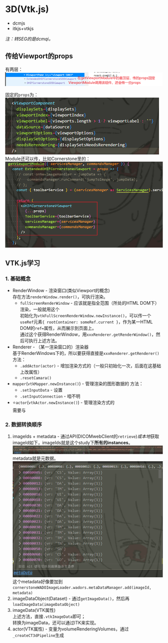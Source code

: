 # 3D(Vtk.js)

* dcmjs
* itkjs+vtkjs

*注：转SEG的是dcmqi。*

## 传给Viewport的props

有两层：  
![图 2](images/7.3d--04-10_12-15-14.png)  

固定的`props`为：  
![图 1](images/7.3d--04-10_12-08-54.png)  
Module还可以传，比如Cornerstone里的：  
![图 3](images/7.3d--04-10_12-16-22.png)

## VTK.js学习

### 1. 基础概念

* RenderWindow - 渲染窗口(类似Viewport的概念)  
  存在方法`renderWindow.render()`，可执行渲染。
  * `fullScreenRenderWindow` - 应该就是指全范围（所处的HTML DOM下）渲染，一般就用这个  
    初始化为`vtkFullScreenRenderWindow.newInstance()`，可以传一个`useRef`元素`{ rootContainer: someRef.current }`，作为某一HTML DOM的`ref=`属性，从而展示到页面上。  
    通过这个获得RenderWindow，用`xxxRenderer.getRenderWindow()`，然后可执行上述方法。
* Renderer - （某一渲染窗口的）渲染器  
  基于RenderWindows下的，所以要获得直接是`xxxRenderer.getRenderer()`
  方法：
  * `.addActor(actor)` - 增加渲染方式的（一般只初始化一次，后面在这基础上改属性）
  * `.resetCamara()`
* `mapper`(`vtkMapper.newInstance()`) - 管理渲染的图形数据的
  方法：
  * `.setInputData` - 设置
  * `.setInputConnection` - 咱不明
* ⭐`actor`(`vtkActor.newInstance()`) - 管理渲染方式的  
  需要与

### 2. 数据转换顺序

1. imageIds + metadata - 通过API(DICOMwebClient的`retrieve`)*或本地*获取  
   imageId如下，imageIds就是这个study下**所有的instances**。  
   ![imageIds](images/7.3d--04-11_09-43-14.png)  
   metadata就是元数据。  
   ![metadata](images/7.3d--04-11_09-43-34.png)  
   这个metadata好像要加到`cornerstoneWADOImageLoader.wadors.metaDataManager.add(imageId, metadata)`
2. imageDataObject(Dataset) - 通过`getImageData()`，然后再`loadImageData(imageDataObject)`
3. imageData(VTK属性)  
   上述方法，直接`.vtkImageData`即可；  
   转换为imageData，还可以通过ITK来实现。
4. actor(VTK属性) - 变量为volumeRenderingVolumes，通过`_createCT3dPipeline`生成